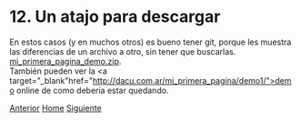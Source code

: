 # 12. Un atajo para descargar
 
En estos casos (y en muchos otros) es bueno tener git, porque les muestra las diferencias de un archivo a otro, sin tener que buscarlas.
<a target="_blank" href="https://fgarciajulia.github.io/mi_primera_pagina/mi_primera_pagina_demo.zip">mi_primera_pagina_demo.zip</a>.<br />
También pueden ver la <a target="_blank"href="http://dacu.com.ar/mi_primera_pagina/demo1/">demo</a> online de como debería estar quedando.


<div class="Grid">
    <a href="https://fgarciajulia.github.io/mi_primera_pagina/formulario-contacto" class="my-btn anterior">Anterior</a>
    <a href="https://fgarciajulia.github.io/mi_primera_pagina" class="my-btn home">Home</a>
    <a href="https://fgarciajulia.github.io/mi_primera_pagina/acerca-de" class="my-btn siguiente">Siguiente</a>
</div>